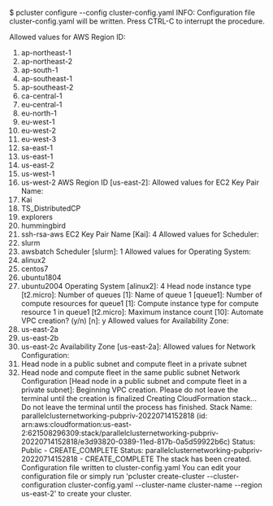 $ pcluster configure --config cluster-config.yaml
INFO: Configuration file cluster-config.yaml will be written.
Press CTRL-C to interrupt the procedure.


Allowed values for AWS Region ID:
1. ap-northeast-1
2. ap-northeast-2
3. ap-south-1
4. ap-southeast-1
5. ap-southeast-2
6. ca-central-1
7. eu-central-1
8. eu-north-1
9. eu-west-1
10. eu-west-2
11. eu-west-3
12. sa-east-1
13. us-east-1
14. us-east-2
15. us-west-1
16. us-west-2
AWS Region ID [us-east-2]:
Allowed values for EC2 Key Pair Name:
1. Kai
2. TS_DistributedCP
3. explorers
4. hummingbird
5. ssh-rsa-aws
EC2 Key Pair Name [Kai]: 4
Allowed values for Scheduler:
1. slurm
2. awsbatch
Scheduler [slurm]: 1
Allowed values for Operating System:
1. alinux2
2. centos7
3. ubuntu1804
4. ubuntu2004
Operating System [alinux2]: 4
Head node instance type [t2.micro]:
Number of queues [1]:
Name of queue 1 [queue1]:
Number of compute resources for queue1 [1]:
Compute instance type for compute resource 1 in queue1 [t2.micro]:
Maximum instance count [10]:
Automate VPC creation? (y/n) [n]: y
Allowed values for Availability Zone:
1. us-east-2a
2. us-east-2b
3. us-east-2c
Availability Zone [us-east-2a]:
Allowed values for Network Configuration:
1. Head node in a public subnet and compute fleet in a private subnet
2. Head node and compute fleet in the same public subnet
Network Configuration [Head node in a public subnet and compute fleet in a private subnet]:
Beginning VPC creation. Please do not leave the terminal until the creation is finalized
Creating CloudFormation stack...
Do not leave the terminal until the process has finished.
Stack Name: parallelclusternetworking-pubpriv-20220714152818 (id: arn:aws:cloudformation:us-east-2:621508296309:stack/parallelclusternetworking-pubpriv-20220714152818/e3d93820-0389-11ed-817b-0a5d59922b6c)
Status: Public - CREATE_COMPLETE
Status: parallelclusternetworking-pubpriv-20220714152818 - CREATE_COMPLETE
The stack has been created.
Configuration file written to cluster-config.yaml
You can edit your configuration file or simply run 'pcluster create-cluster --cluster-configuration cluster-config.yaml --cluster-name cluster-name --region us-east-2' to create your cluster.
